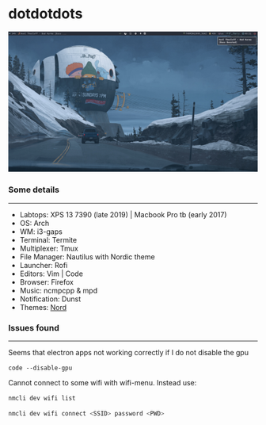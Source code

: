 # dotdotdots

![alt text](https://github.com/brieucdlf/dotdotdots/blob/master/screenshots/desktop.png "Desktop")


### Some details

---

- Labtops: XPS 13 7390 (late 2019) | Macbook Pro tb (early 2017)
- OS: Arch
- WM: i3-gaps
- Terminal: Termite
- Multiplexer: Tmux
- File Manager: Nautilus with Nordic theme
- Launcher: Rofi
- Editors: Vim | Code
- Browser: Firefox
- Music: ncmpcpp & mpd
- Notification: Dunst
- Themes: [Nord](https://github.com/arcticicestudio/nord)


### Issues found

---
Seems that electron apps not working correctly if I do not disable the gpu

```shell
code --disable-gpu
```

Cannot connect to some wifi with wifi-menu. Instead use:
```zsh
nmcli dev wifi list
```

```zsh
nmcli dev wifi connect <SSID> password <PWD>
```

